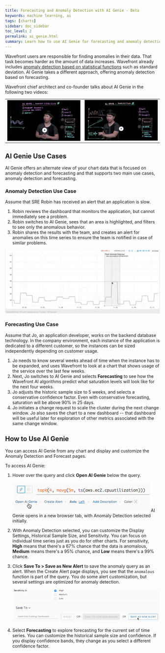 ```yaml
---
title: Forecasting and Anomaly Detection with AI Genie - Beta
keywords: machine learning, ai
tags: [charts]
sidebar: doc_sidebar
toc_level: 2
permalink: ai_genie.html
summary: Learn how to use AI Genie for forecasting and anomaly detection
---
```


Wavefront users are responsible for finding anomalies in their data. That task becomes harder as the amount of data increases. Wavefront already includes [anomaly detection based on statistical functions](https://docs.wavefront.com/query_language_statistical_functions_anomalies.html) such as standard deviation. AI Genie takes a different approach, offering anomaly detection based on forecasting.

Wavefront chief architect and co-founder talks about AI Genie in the following two videos:
<table style="width: 100%;">
<tbody>
<tr>
<td width="50%"><a href="https://youtu.be/XiSkNETTfCI" target="_blank"><img src="/images/v_anomaly_detection.png" alt="ai genie anomaly detection"/></a></td>
<td width="50%"><a href="https://youtu.be/ypyyg0CElE4" target="_blank"><img src="/images/v_anomaly_forecasting.png"  alt="ai genie forecasting"/></a></td>
</tr>
</tbody>
</table>

## AI Genie Use Cases

AI Genie offers an alternate view of your chart data that is focused on anomaly detection and forecasting and that supports two main use cases, anomaly detection and forecasting.

### Anomaly Detection Use Case

Assume that SRE Robin has received an alert that an application is slow.
1. Robin reviews the dashboard that monitors the application, but cannot immediately see a problem.
2. Robin switches to AI Genie, sees that an area is highlighted, and filters to see only the anomalous behavior.
3. Robin shares the results with the team, and creates an alert for anomalies on this time series to ensure the team is notified in case of similar problems.

![anomaly intro](images/anomaly_simple.png)

### Forecasting Use Case

Assume that Jo, an application developer, works on the backend database technology. In the company environment, each instance of the application is dedicated to a different customer, so the instances can be sized independently depending on customer usage.

1. Jo needs to know several weeks ahead of time when the instance has to be expanded, and uses Wavefront to look at a chart that shows usage of the service over the last few weeks.
2. Next, Jo switches to AI Genie and selects **Forecasting** to see how the Wavefront AI algorithms predict what saturation levels will look like for the next four weeks.
3. Jo adjusts the historic sample size to 5 weeks, and selects a conservative confidence factor. Even with conservative forecasting, saturation will be above 90% in 25 days.
4. Jo initiates a change request to scale the cluster during the next change window. Jo also saves the chart to a new dashboard -- that dashboard will be useful later for exploration of other metrics associated with the same change window.

## How to Use AI Genie

You can access AI Genie from any chart and display and customize the Anomaly Detection and Forecast pages.

To access AI Genie:
1. Hover over the query and click **Open AI Genie** below the query.

   ![open genie](images/open_ai_genie.png)
   AI Genie opens in a new browser tab, with Anomaly Detection selected initially.
2. With Anomaly Detection selected, you can customize the Display Settings, Historical Sample Size, and Sensitivity. You can focus on individual time series just as you do for other charts.
   For sensitivity, **High** means that there's a 67% chance that the data is anomalous, **Medium** means there's a 95% chance, and **Low** means there's a 99% chance.
3. Click **Save To > Save as New Alert** to save the anomaly query as an alert.
   When the Create Alert page displays, you see that the `anomalous` function is part of the query. You do some alert customization, but several settings are optimized for anomaly detection.

   ![anomaly alert](images/anomaly_save_as_alertpng.png)
3. Select **Forecasting** to explore forecasting for the current set of time series. You can customize the historical sample size and confidence. If you display confidence bands, they change as you select a different confidence factor.
